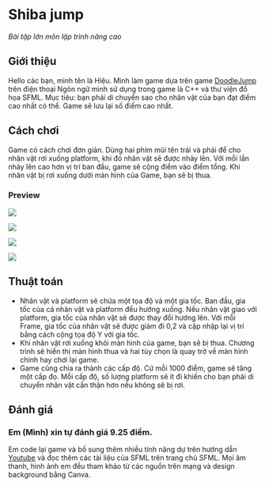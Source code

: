 # Shiba jump  
_Bài tập lớn môn lập trình nâng cao_
## Giới thiệu
Hello các bạn, mình tên là Hiệu. Mình làm game dựa trên game [DoodleJump](https://play.google.com/store/apps/details?id=com.lima.doodlejump&utm_source=web%20game&utm_medium=online&utm_campaign=html5_pilot) trên điện thoại
Ngôn ngữ mình sử dụng trong game là C++ và thư viện đồ họa SFML.
Mục tiêu: bạn phải di chuyển sao cho nhân vật của bạn đạt điểm cao nhất có thể. Game sẽ lưu lại số điểm cao nhất.
## Cách chơi 
Game có cách chơi đơn giản. Dùng hai phím mũi tên trái và phải để cho nhân vật rơi xuống platform, khi đó nhân vật sẽ được nhảy lên. Với mỗi lần nhảy lên cao hơn vị trí ban đầu, game sẽ cộng điểm vào điểm tổng. Khi nhân vật bị rơi xuống dưới màn hình của Game, bạn sẽ bị thua.
### Preview

![](**HuyHieu21020071/ShibaJump/image_ReadMe/ReadMe_1**)

![](**HuyHieu21020071/ShibaJump/image_ReadMe/ReadMe_2**)

![](**HuyHieu21020071/ShibaJump/image_ReadMe/ReadMe_3**)

![](**HuyHieu21020071/ShibaJump/image_ReadMe/ReadMe_4**)

## Thuật toán
 - Nhân vật và platform sẽ chứa một tọa độ và một gia tốc. Ban đầu, gia tốc của cả nhân vật và platform đều hướng xuống. Nếu nhân vật giao với platform, gia tốc của nhân vật sẽ được thay đổi hướng lên. Với mỗi Frame, gia tốc của nhân vật sẽ được giảm đi 0,2 và cập nhập lại vị trí bằng cách cộng tọa độ Y với gia tốc.
 - Khi nhân vật rơi xuống khỏi màn hình của game, bạn sẽ bị thua. Chương trình sẽ hiển thị màn hình thua và hai tùy chọn là quay trở về màn hình chính hay chơi lại game.
 - Game cũng chia ra thành các cấp độ. Cứ mỗi 1000 điểm, game sẽ tăng một cấp đọ. Mỗi cấp độ, số lượng platform sẽ ít đi khiến cho bạn phải di chuyển nhân vật cẩn thận hơn nếu không sẽ bị rơi.
## Đánh giá
### Em (Mình) xin tự đánh giá 9.25 điểm. ###
Em code lại game và bổ sung thêm nhiều tính năng dự trên hướng dẫn [Youtube](https://www.youtube.com/watch?v=7Vf_vQIUk5Q&list=PLB_ibvUSN7mzUffhiay5g5GUHyJRO4DYr&index=2) và đọc thêm các tài liệu của SFML trên trang chủ SFML. Mọi âm thanh, hình ảnh em đều tham khảo từ các nguồn trên mạng và design background bằng Canva.
